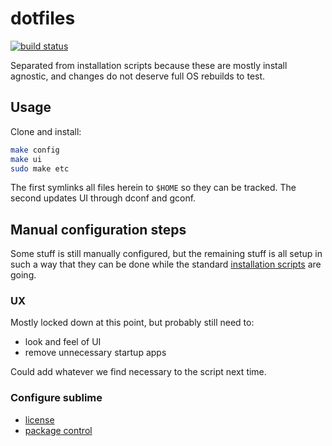 # dotfiles
[![build status](https://secure.travis-ci.org/clux/dotfiles.svg)](http://travis-ci.org/clux/dotfiles)

Separated from installation scripts because these are mostly install agnostic, and changes do not deserve full OS rebuilds to test.

## Usage
Clone and install:

```sh
make config
make ui
sudo make etc
```

The first symlinks all files herein to `$HOME` so they can be tracked. The second updates UI through dconf and gconf.

## Manual configuration steps
Some stuff is still manually configured, but the remaining stuff is all setup in such a way that they can be done while the standard [installation scripts](https://github.com/clux/dotclux) are going.

### UX
Mostly locked down at this point, but probably still need to:

- look and feel of UI
- remove unnecessary startup apps

Could add whatever we find necessary to the script next time.

### Configure sublime

- [license](https://mail.google.com/mail/u/0/#search/sublime+license/13a942d72a211e81)
- [package control](https://packagecontrol.io/installation)
